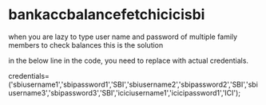 # bankaccbalancefetchicicisbi
when you are lazy to type user name and password of multiple family members to check balances this is the solution

in the below line in the code, you need to replace with actual credentials.

credentials=('sbiusername1','sbipassword1','SBI','sbiusername2','sbipassword2','SBI','sbiusername3','sbipassword3','SBI','iciciusername1','icicipassword1','ICI');
